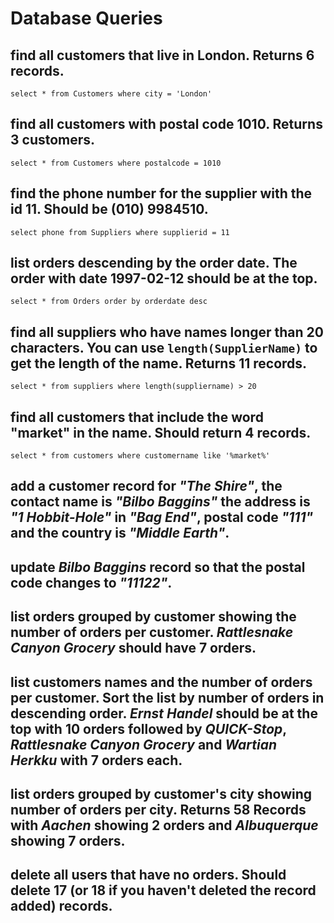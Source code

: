 # Database Queries

## find all customers that live in London. Returns 6 records.

  `select * from Customers where city = 'London'`

## find all customers with postal code 1010. Returns 3 customers.

  `select * from Customers where postalcode = 1010`

## find the phone number for the supplier with the id 11. Should be (010) 9984510.

  `select phone from Suppliers where supplierid = 11`

## list orders descending by the order date. The order with date 1997-02-12 should be at the top.

  `select * from Orders order by orderdate desc`

## find all suppliers who have names longer than 20 characters. You can use `length(SupplierName)` to get the length of the name. Returns 11 records.

  `select * from suppliers where length(suppliername) > 20`

## find all customers that include the word "market" in the name. Should return 4 records.

  `select * from customers where customername like '%market%'`

## add a customer record for _"The Shire"_, the contact name is _"Bilbo Baggins"_ the address is _"1 Hobbit-Hole"_ in _"Bag End"_, postal code _"111"_ and the country is _"Middle Earth"_.

## update _Bilbo Baggins_ record so that the postal code changes to _"11122"_.

## list orders grouped by customer showing the number of orders per customer. _Rattlesnake Canyon Grocery_ should have 7 orders.

## list customers names and the number of orders per customer. Sort the list by number of orders in descending order. _Ernst Handel_ should be at the top with 10 orders followed by _QUICK-Stop_, _Rattlesnake Canyon Grocery_ and _Wartian Herkku_ with 7 orders each.

## list orders grouped by customer's city showing number of orders per city. Returns 58 Records with _Aachen_ showing 2 orders and _Albuquerque_ showing 7 orders.

## delete all users that have no orders. Should delete 17 (or 18 if you haven't deleted the record added) records.
